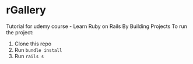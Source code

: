# rGallery
Tutorial for udemy course - Learn Ruby on Rails By Building Projects
To run the project:

1. Clone this repo
2. Run `bundle install`
3. Run `rails s`